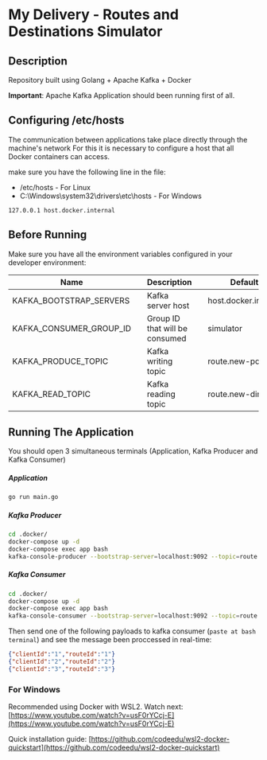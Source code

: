 # My Delivery - Routes and Destinations Simulator

## Description

Repository built using Golang + Apache Kafka + Docker

**Important**: Apache Kafka Application should been running first of all.

## Configuring /etc/hosts

The communication between applications take place directly through the machine's network
For this it is necessary to configure a host that all Docker containers can access.

make sure you have the following line in the file:

- /etc/hosts - For Linux
- C:\Windows\system32\drivers\etc\hosts - For Windows

```
127.0.0.1 host.docker.internal
```

## Before Running

Make sure you have all the environment variables configured in your developer environment:

| Name                    |     | Description                    |     | Default Value             |
| ----------------------- | --- | ------------------------------ | --- | ------------------------- |
| KAFKA_BOOTSTRAP_SERVERS |     | Kafka server host              |     | host.docker.internal:9094 |
| KAFKA_CONSUMER_GROUP_ID |     | Group ID that will be consumed |     | simulator                 |
| KAFKA_PRODUCE_TOPIC     |     | Kafka writing topic            |     | route.new-position        |
| KAFKA_READ_TOPIC        |     | Kafka reading topic            |     | route.new-direction       |

## Running The Application

You should open 3 simultaneous terminals (Application, Kafka Producer and Kafka Consumer)

##### Application

```sh
go run main.go
```

##### Kafka Producer

```sh
cd .docker/
docker-compose up -d
docker-compose exec app bash
kafka-console-producer --bootstrap-server=localhost:9092 --topic=route.new-position
```

##### Kafka Consumer

```sh
cd .docker/
docker-compose up -d
docker-compose exec app bash
kafka-console-consumer --bootstrap-server=localhost:9092 --topic=route.new-direction --group=terminal
```

Then send one of the following payloads to kafka consumer (`paste at bash terminal`) and see the message been proccessed in real-time:

```json
{"clientId":"1","routeId":"1"}
{"clientId":"2","routeId":"2"}
{"clientId":"3","routeId":"3"}
```

### For Windows

Recommended using Docker with WSL2. Watch next: [https://www.youtube.com/watch?v=usF0rYCcj-E](https://www.youtube.com/watch?v=usF0rYCcj-E)

Quick installation guide: [https://github.com/codeedu/wsl2-docker-quickstart](https://github.com/codeedu/wsl2-docker-quickstart)
